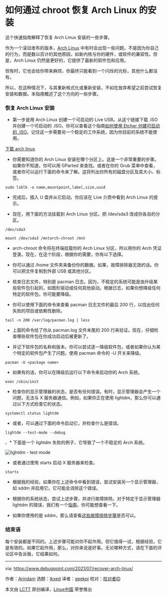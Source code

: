 [#]: subject: "How to Recover Arch Linux Install via chroot"
[#]: via: "https://www.debugpoint.com/2021/07/recover-arch-linux/"
[#]: author: "Arindam https://www.debugpoint.com/author/admin1/"
[#]: collector: "lkxed"
[#]: translator: "geekpi"
[#]: reviewer: " "
[#]: publisher: " "
[#]: url: " "

如何通过 chroot 恢复 Arch Linux 的安装
======
这个快速指南解释了恢复 Arch Linux 安装的一些步骤。

作为一个滚动发布的版本，[Arch Linux][1] 中有时会出现一些问题。不是因为你自己的行为，而是数以百计的其他原因，如新内核与你的硬件，或软件的兼容性。但是，Arch Linux 仍然是更好的，它提供了最新的软件包和应用。

但有时，它也会给你带来麻烦，你最终只能看到一个闪烁的光标，其他什么都没有。

所以，在这种情况下，与其重新格式化或重新安装，不如在放弃希望之前尝试恢复安装和数据。本指南概述了这个方向的一些步骤。

### 恢复 Arch Linux 安装

* 第一步是用 Arch Linux 创建一个可启动的 Live USB。从这个链接下载 .ISO 并创建一个可启动的 .ISO。你可以查看这个指南[如何使用 Etcher 创建可启动的 .ISO][2]。记住这一步需要另一个稳定的工作系统，因为你目前的系统不能使用。

[下载 arch linux][3]

* 你需要知道你的 Arch Linux 安装在哪个分区上。这是一个非常重要的步骤。如果你不知道，你可以用 GParted 来查找。或者在你的 Grub 菜单中查看，或者你可以运行下面的命令来了解。这将列出你所有的磁盘分区及其大小、标签。

```
sudo lsblk -o name,mountpoint,label,size,uuid
```

* 完成后，插入 U 盘并从它启动。你应该在 Live 介质中看到 Arch Linux 的提示。

* 现在，用下面的方法挂载到 Arch Linux 分区。把 /dev/sda3 改成你各自的分区。

```
/dev/sda3
```

```
mount /dev/sda3 /mntarch-chroot /mnt
```

* arch-chroot 命令将在终端挂载你的 Arch Linux 分区，所以用你的 Arch 凭证登录。现在，在这个阶段，根据你的需要，你有以下选择。

* 你可以通过 /home 文件夹来备份你的数据。如果，故障排除器无效的话。你可以把文件复制到外部 USB 或其他分区。

* 核查日志文件，特别是 pacman 日志。因为，不稳定的系统可能是由升级某些软件包引起的，如图形驱动或任何其他驱动。根据日志，如果你想降级任何特定的软件包，你可能要降级。

* 你可以使用下面的命令来查看 pacman 日志文件的最后 200 行，以找出任何失败的项目或依赖性删除。

```
tail -n 200 /var/log/pacman.log | less
```

* 上面的命令给了你从 pacman.log 文件末尾的 200 行来验证。现在，仔细检查哪些软件包在你成功启动后被更新了。

* 并记下软件包的名称和版本。你可以尝试逐一降级软件包，或者如果你认为某个特定的软件包产生了问题。使用 pacman 命令的 -U 开关来降级。

```
pacman -U <package name>
```

* 如果有的话，你可以在降级后运行以下命令来启动你的 Arch 系统。

```
exec /sbin/init
```

* 检查你的显示管理器的状态，是否有任何错误。有时，显示管理器会产生一个问题，无法与 X 服务器通信。例如，如果你正在使用 lightdm，那么你可以通过以下方式检查它的状态。

```
systemctl status lightdm
```

* 或者，可以通过下面的命令启动它，并检查什么是错误。

```
lightdm --test-mode --debug
```

、* 下面是一个 lightdm 失败的例子，它导致了一个不稳定的 Arch 系统。

![lightdm - test mode][4]

* 或者通过使用 startx 启动 X 服务器来检查。

```
startx
```

* 根据我的经验，如果你在上述命令中看到错误，尝试安装另一个显示管理器，如 sddm 并启用它。它可能会消除这个错误。

* 根据你的系统状态，尝试上述步骤，并进行故障排除。对于特定于显示管理器 lightdm 的错误，我们有一个[指南][5]，你可能想查看一下。

* 如果你使用的是 sddm，那么请查看[这些故障排除步骤][6]是否可以。

### 结束语

每个安装都是不同的。上述步骤可能对你不起作用。但它值得一试，根据经验，它是有效的。如果它起作用，那么，对你来说是好事。无论哪种方式，请在下面的评论区中告诉我，它结果如何。

--------------------------------------------------------------------------------

via: https://www.debugpoint.com/2021/07/recover-arch-linux/

作者：[Arindam][a]
选题：[lkxed][b]
译者：[geekpi](https://github.com/geekpi)
校对：[校对者ID](https://github.com/校对者ID)

本文由 [LCTT](https://github.com/LCTT/TranslateProject) 原创编译，[Linux中国](https://linux.cn/) 荣誉推出

[a]: https://www.debugpoint.com/author/admin1/
[b]: https://github.com/lkxed
[1]: https://www.debugpoint.com/tag/arch-linux
[2]: https://www.debugpoint.com/2021/01/etcher-bootable-usb-linux/
[3]: https://archlinux.org/download/
[4]: https://www.debugpoint.com/wp-content/uploads/2021/03/lightdm-test-mode.jpg
[5]: https://www.debugpoint.com/2021/03/failed-to-start-lightdm/
[6]: https://wiki.archlinux.org/title/SDDM#Troubleshooting
